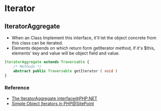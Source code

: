 # Iterator

## IteratorAggregate

* When an Class Implement this interface, it'll let the object concrete from this class can be iterated.
* Elements depends on which return form getIterator method, if it's $this, elements' key and value will be object field and value.


```php
IteratorAggregate extends Traversable {
    /* Methods */
    abstract public Traversable getIterator ( void )
}
```

### Reference

* [The IteratorAggregate interface@PHP.NET](http://php.net/manual/en/class.iteratoraggregate.php)
* [Simple Object Iterators in PHP@SitePoint](https://www.sitepoint.com/php-simple-object-iterators/)